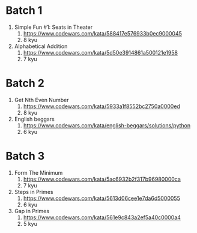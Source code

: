 # Batch 1
1. Simple Fun #1: Seats in Theater
    1. https://www.codewars.com/kata/588417e576933b0ec9000045
	2. 8 kyu
2. Alphabetical Addition
    1. https://www.codewars.com/kata/5d50e3914861a500121e1958
	2. 7 kyu

# Batch 2
1. Get Nth Even Number
    1. https://www.codewars.com/kata/5933a1f8552bc2750a0000ed
	2. 8 kyu
2. English beggars
    1. https://www.codewars.com/kata/english-beggars/solutions/python
	2. 6 kyu

# Batch 3
1. Form The Minimum
    1. https://www.codewars.com/kata/5ac6932b2f317b96980000ca
	2. 7 kyu
2. Steps in Primes
    1. https://www.codewars.com/kata/5613d06cee1e7da6d5000055
    2. 6 kyu
3. Gap in Primes
    1. https://www.codewars.com/kata/561e9c843a2ef5a40c0000a4
	2. 5 kyu
